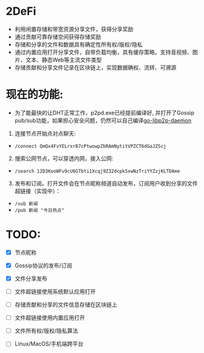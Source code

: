 # 2DeFi

- 利用闲置存储和带宽资源分享文件，获得分享奖励
- 通过贡献可靠存储空间获得存储奖励
- 存储和分享的文件和数据具有确定性所有权/版权/隐私
- 通过内置应用打开分享文件，自带负载均衡，具有缓存策略，支持音视频、图片、文本、静态Web等主流文件类型
- 存储贡献和分享文件记录在区块链上，实现数据确权、流转、可溯源
  

# 现在的功能:

- 为了能最快的让DHT正常工作，p2pd.exe已经提前编译好, 并打开了Gossip pub/sub功能，如果担心安全问题，仍然可以自己编译[go-libp2p-daemon](https://github.com/libp2p/go-libp2p-daemon)

1. 连接节点开始点对点聊天:

- `/connect QmQx4FvYELrxrB7cPtwowpZbRAmNytitVPZCT6dGaJZScj`

2. 搜索公网节点，可以穿透内网，接入公网:

- `/search 12D3KooWFu9cU6GTbti1Xcqj9Z32dcpk5xwNzTriYYZzjKLTDAme`

3. 发布和订阅。打开文件会在节点昵称频道自动发布，订阅用户收到分享的文件超链接（实现中）：

- `/sub 新闻`
- `/pub 新闻 "今日热点"`


# TODO:

- [X] 节点昵称
- [X] Gossip协议的发布/订阅
- [X] 文件分享发布
- [ ] 文件超链接使用系统默认应用打开
- [ ] 存储贡献和分享的文件信息存储在区块链上
- [ ] 文件超链接使用内置应用打开
- [ ] 文件所有权/版权/隐私算法
- [ ] Linux/MacOS/手机端跨平台

